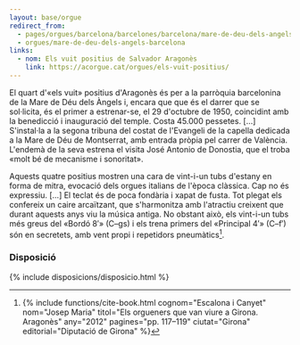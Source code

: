 ```yaml
---
layout: base/orgue
redirect_from:
  - pages/orgues/barcelona/barcelones/barcelona/mare-de-deu-dels-angels
  - orgues/mare-de-deu-dels-angels-barcelona
links:
  - nom: Els vuit positius de Salvador Aragonès
    link: https://acorgue.cat/orgues/els-vuit-positius/
---
```


El quart d'«els vuit» positius d'Aragonès és per a la parròquia barcelonina de la Mare de Déu dels Àngels i, encara
que que és el darrer que se sol·licita, és el primer a estrenar-se, el 29 d'octubre de 1950,
coincidint amb la benedicció i inauguració del temple. Costa 45.000 pessetes. […] S'instal·la a la segona tribuna del
costat de l'Evangeli de la capella dedicada a la Mare de Déu de Montserrat, amb entrada pròpia pel carrer de València.
L'endemà de la seva estrena el visita José Antonio de Donostia, que el troba «molt bé de mecanisme i sonoritat».

Aquests
quatre positius mostren una cara de vint-i-un tubs d'estany en forma de mitra, evocació dels orgues italians de l'època
clàssica. Cap no és expressiu. […] El teclat és de poca fondària i xapat de fusta. Tot plegat els confereix
un caire arcaïtzant, que s'harmonitza amb l'atractiu creixent
que durant aquests anys viu la música antiga. No obstant això, els vint-i-un tubs més greus del «Bordó 8′» (C–gs) i
els trena primers del «Principal 4′» (C–f′) són en secretets, amb vent propi i repetidors pneumàtics[^1].

### Disposició

{% include disposicions/disposicio.html %}

[^1]: {% include functions/cite-book.html cognom="Escalona i Canyet" nom="Josep Maria" titol="Els orgueners que van viure a Girona. Aragonès" any="2012" pagines="pp. 117–119" ciutat="Girona" editorial="Diputació de Girona" %}
